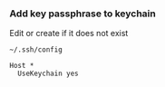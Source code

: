 ### Add key passphrase to keychain

Edit or create if it does not exist

`~/.ssh/config`

```
Host *
  UseKeychain yes
```
